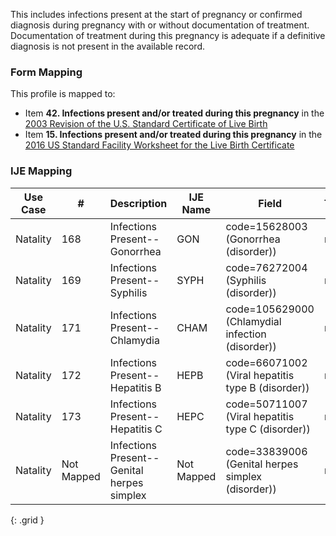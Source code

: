 This includes infections present at the start of pregnancy or confirmed diagnosis during pregnancy with or without documentation of treatment. Documentation of treatment during this pregnancy is adequate if a definitive diagnosis is not present in the available record.

### Form Mapping
This profile is mapped to:
 * Item **42. Infections present and/or treated during this pregnancy** in the [2003 Revision of the U.S. Standard Certificate of Live Birth](https://www.cdc.gov/nchs/data/dvs/birth11-03final-ACC.pdf)
 * Item **15. Infections present and/or treated during this pregnancy** in the [2016 US Standard Facility Worksheet for the Live Birth Certificate](https://www.cdc.gov/nchs/data/dvs/facility-worksheet-2016-508.pdf)

### IJE Mapping

| **Use Case** |  **#**   |  **Description**  | **IJE Name**  |  **Field**  |  **Type**  | **Value Set**  |
| :---------: | --------------- | ------------ | ------------- | ---------- | ---------- | -------------- |
| Natality | 168 | Infections Present--Gonorrhea | GON | code=15628003 (Gonorrhea (disorder)) |na |See [Note on missing data] |
| Natality | 169 | Infections Present--Syphilis | SYPH | code=76272004 (Syphilis (disorder)) |na |See [Note on missing data] |
| Natality | 171 | Infections Present--Chlamydia | CHAM | code=105629000 (Chlamydial infection (disorder)) |na |See [Note on missing data] |
| Natality | 172 | Infections Present--Hepatitis B | HEPB | code=66071002 (Viral hepatitis type B (disorder)) |na |See [Note on missing data] |
| Natality | 173 | Infections Present--Hepatitis C | HEPC | code=50711007 (Viral hepatitis type C (disorder)) |na |See [Note on missing data] |
| Natality | Not Mapped | Infections Present--Genital herpes simplex | Not Mapped | code=33839006 (Genital herpes simplex (disorder)) |na |Michigan state-specific requirement. |
{: .grid }
